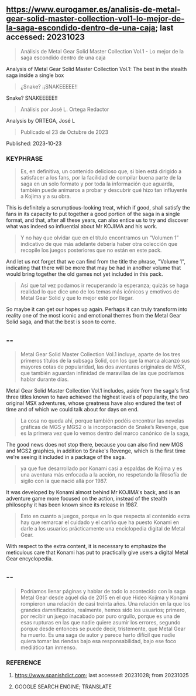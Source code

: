 ## https://www.eurogamer.es/analisis-de-metal-gear-solid-master-collection-vol1-lo-mejor-de-la-saga-escondido-dentro-de-una-caja; last accessed: 20231023

> Análisis de Metal Gear Solid Master Collection Vol.1 - Lo mejor de la saga escondido dentro de una caja

Analysis of Metal Gear Solid Master Collection Vol.1: The best in the stealth saga inside a single box 

> ¿Snake? ¡¡SNAKEEEEE!!

Snake? SNAKEEEEE!!

> Análisis por José L. Ortega Redactor

Analysis by ORTEGA, José L

> Publicado el 23 de Octubre de 2023

Published: 2023-10-23

### KEYPHRASE


> Es, en definitiva, un contenido delicioso que, si bien está dirigido a satisfacer a los fans, por la facilidad de compilar buena parte de la saga en un solo formato y por toda la información que aguarda, también puede animaros a probar y descubrir qué hizo tan influyente a Kojima y a su obra. 

This is definitely a scrumptious-looking treat, which if good, shall satisfy the fans in its capacity to put together a good portion of the saga in a single format, and that, after all these years, can also entice us to try and discover what was indeed so influential about Mr KOJIMA and his work.

> Y no hay que olvidar que en el título encontramos un “Volumen 1” indicativo de que más adelante debería haber otra colección que recopile los juegos posteriores que no están en este pack. 

And let us not forget that we can find from the title the phrase, "Volume 1", indicating that there will be more that may be had in another volume that would bring together the old games not yet included in this pack.


> Así que tal vez podamos ir recuperando la esperanza; quizás se haga realidad lo que dice uno de los temas más icónicos y emotivos de Metal Gear Solid y que lo mejor esté por llegar. 

So maybe it can get our hopes up again. Perhaps it can truly transform into reality one of the most iconic and emotional themes from the Metal Gear Solid saga, and that the best is soon to come.

## --

> Metal Gear Solid Master Collection Vol.1 incluye, aparte de los tres primeros títulos de la subsaga Solid, con los que la marca alcanzó sus mayores cotas de popularidad, las dos aventuras originales de MSX, que también aguardan infinidad de maravillas de las que podríamos hablar durante días. 

Metal Gear Solid Master Collection Vol.1 includes, aside from the saga's first three titles known to have achieved the highest levels of popularity, the two original MSX adventures, whose greatness have also endured the test of time and of which we could talk about for days on end.

> La cosa no queda ahí, porque también podéis encontrar las novelas gráficas de MGS y MGS2 o la incorporación de Snake’s Revenge, que es la primera vez que lo vemos dentro del marco canónico de la saga, 

The good news does not stop there, because you can also find new MGS and MGS2 graphics, in addition to Snake's Revenge, which is the first time we're seeing it included in a package of the saga. 

> ya que fue desarrollado por Konami casi a espaldas de Kojima y es una aventura más enfocada a la acción, no respetando la filosofía de sigilo con la que nació allá por 1987. 

It was developed by Konami almost behind Mr KOJIMA's back, and is an adventure game more focused on the action, instead of the stealth philosophy it has been known since its release in 1987.

> Esto en cuanto a juegos, porque en lo que respecta al contenido extra hay que remarcar el cuidado y el cariño que ha puesto Konami en darle a los usuarios prácticamente una enciclopedia digital de Metal Gear. 

With respect to the extra content, it is necessary to emphasize the meticulous care that Konami has put to practically give users a digital Metal Gear encyclopedia.

## --

> Podríamos llenar páginas y hablar de todo lo acontecido con la saga Metal Gear desde aquel día de 2015 en el que Hideo Kojima y Konami rompieron una relación de casi treinta años. Una relación en la que los grandes damnificados, realmente, hemos sido los usuarios; primero, por recibir un juego inacabado por puro orgullo, porque es una de esas rupturas en las que nadie quiere asumir los errores, segundo porque desde entonces se puede decir, tristemente, que Metal Gear ha muerto. Es una saga de autor y parece harto difícil que nadie quiera tomar las riendas bajo esa responsabilidad, bajo ese foco mediático tan inmenso. 


### REFERENCE

1) https://www.spanishdict.com; last accessed: 20231028; from 20231025

2) GOOGLE SEARCH ENGINE; TRANSLATE
